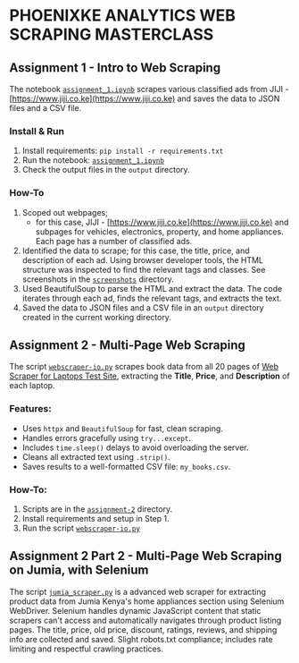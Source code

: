 # PHOENIXKE ANALYTICS WEB SCRAPING MASTERCLASS

## Assignment 1 - Intro to Web Scraping

The notebook [`assignment_1.ipynb`](./assignment-1/assignment-1.ipynb) scrapes various classified ads from JIJI - [https://www.jiji.co.ke](https://www.jiji.co.ke) and saves the data to JSON files and a CSV file.

### Install & Run

1. Install requirements: `pip install -r requirements.txt`
2. Run the notebook: [`assignment_1.ipynb`](./assignment-1/assignment-1.ipynb)
3. Check the output files in the `output` directory.

### How-To

1. Scoped out webpages;
   - for this case, JIJI - [https://www.jiji.co.ke](https://www.jiji.co.ke) and subpages for vehicles, electronics, property, and home appliances. Each page has a number of classified ads.
2. Identified the data to scrape; for this case, the title, price, and description of each ad. Using browser developer tools, the HTML structure was inspected to find the relevant tags and classes. See screenshots in the [`screenshots`](./assignment-1/screenshots/) directory.
3. Used BeautifulSoup to parse the HTML and extract the data. The code iterates through each ad, finds the relevant tags, and extracts the text.
4. Saved the data to JSON files and a CSV file in an `output` directory created in the current working directory.

## Assignment 2 - Multi-Page Web Scraping

The script [`webscraper-io.py`](./assignment-2/webscraper-io.py) scrapes book data from all 20 pages of [Web Scraper for Laptops Test Site](https://webscraper.io/test-sites/e-commerce/static/computers/laptops), extracting the **Title**, **Price**, and **Description** of each laptop.

### Features:

- Uses `httpx` and `BeautifulSoup` for fast, clean scraping.
- Handles errors gracefully using `try...except`.
- Includes `time.sleep()` delays to avoid overloading the server.
- Cleans all extracted text using `.strip()`.
- Saves results to a well-formatted CSV file: `my_books.csv`.

### How-To:

1. Scripts are in the [`assignment-2`](./assignment-2/) directory.
2. Install requirements and setup in Step 1.
3. Run the script [`webscraper-io.py`](./assignment-2/webscraper-io.py)

## Assignment 2 Part 2 - Multi-Page Web Scraping on Jumia, with Selenium

The script [`jumia_scraper.py`](./assignment-2/jumia_scraper.py) is a advanced web scraper for extracting product data from Jumia Kenya's home appliances section using Selenium WebDriver. Selenium handles dynamic JavaScript content that static scrapers can't access and automatically navigates through product listing pages.
The title, price, old price, discount, ratings, reviews, and shipping info are collected and saved.
Slight robots.txt compliance; includes rate limiting and respectful crawling practices.
